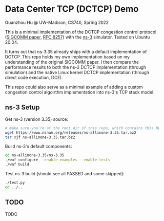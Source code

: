 # Data Center TCP (DCTCP) Demo

Guanzhou Hu @ UW-Madison, CS740, Spring 2022

This is a minimal implementation of the DCTCP congestion control protocol ([SIGCOMM paper](https://people.csail.mit.edu/alizadeh/papers/dctcp-sigcomm10.pdf), [RFC 8257](https://datatracker.ietf.org/doc/html/rfc8257)) with the [ns-3](https://www.nsnam.org/) simulator. Tested on Ubuntu 20.04.

It turns out that ns-3.35 already ships with a default implementation of DCTCP. This repo holds my own implementation based on my understanding of the original SIGCOMM paper. I then compare the performance results to both the ns-3 DCTCP implementation (through simulation) and the native Linux kernel DCTCP implementation (through direct code execution, DCE).

This repo could also serve as a minimal example of adding a custom congestion control algoirthm implementation into ns-3's TCP stack model.


## ns-3 Setup

Get ns-3 (version 3.35) source:

```bash
# make sure you're at the root dir of this repo, which contains this README.md
wget https://www.nsnam.org/releases/ns-allinone-3.35.tar.bz2
tar xjf ns-allinone-3.35.tar.bz2
```

Build ns-3's default components:

```bash
cd ns-allinone-3.35/ns-3.35
./waf configure --enable-examples --enable-tests
./waf build
```

Test ns-3 build (should see all PASSED and some skipped):

```bash
./test.py
cd ../..
```


## TODO

TODO
